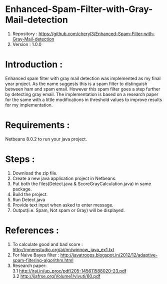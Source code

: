 # Enhanced-Spam-Filter-with-Gray-Mail-detection

1. Repository : https://github.com/cheryl3/Enhanced-Spam-Filter-with-Gray-Mail-detection
2. Version : 1.0.0

# Introduction :
Enhanced spam filter with gray mail detection was implemented as my final year project. As the name suggests this 
is a spam filter to distinguish between ham and spam email. However this spam filter goes a step further by detecting
gray email. The implementation is based on a research paper for the same with a little modifications in threshold
values to improve results for my implementation.

# Requirements :
Netbeans 8.0.2 to run your java project.

# Steps :
1. Download the zip file.
2. Create a new java application project in Netbeans. 
3. Put both the files(Detect.java & ScoreGrayCalculation.java) in same package.
4. Build the project.
5. Run Detect.java 
6. Provide text input when asked to enter message.
7. Output(i.e. Spam, Not spam or Gray) will be displayed.

# References :
1. To calculate good and bad score : http://mnemstudio.org/ai/nn/winnow_java_ex1.txt
2. For Naive Bayes filter : http://javatroops.blogspot.in/2012/12/adaptive-spam-filtering-algorithm.html
3. Research paper:      
3.1 http://iraj.in/up_proc/pdf/205-145611588020-23.pdf    
3.2 http://ijafrse.org/Volume1/vivuti/60.pdf 
